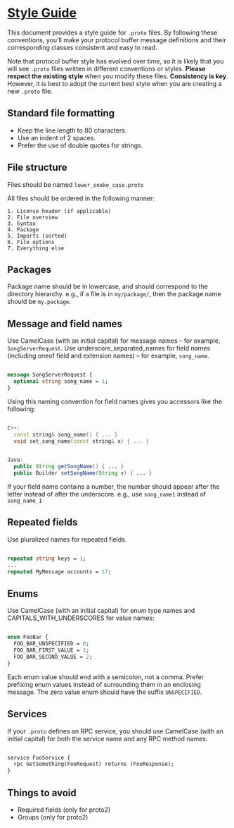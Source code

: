 # [Style Guide](https://developers.google.com/protocol-buffers/docs/style)

This document provides a style guide for `.proto` files. By following these conventions, you'll make your protocol buffer message definitions and their corresponding classes consistent and easy to read.

Note that protocol buffer style has evolved over time, so it is likely that you will see `.proto` files written in different conventions or styles. **Please respect the existing style** when you modify these files. **Consistency is key**. However, it is best to adopt the current best style when you are creating a new `.proto` file.

## Standard file formatting

- Keep the line length to 80 characters.
- Use an indent of 2 spaces.
- Prefer the use of double quotes for strings.

## File structure

Files should be named `lower_snake_case.proto`

All files should be ordered in the following manner:

    1. License header (if applicable)
    2. File overview
    3. Syntax
    4. Package
    5. Imports (sorted)
    6. File options
    7. Everything else

## Packages

Package name should be in lowercase, and should correspond to the directory hierarchy. e.g., if a file is in `my/package/`, then the package name should be `my.package`.

## Message and field names

Use CamelCase (with an initial capital) for message names – for example, `SongServerRequest`. Use underscore_separated_names for field names (including oneof field and extension names) – for example, `song_name`.

```protobuf

message SongServerRequest {
  optional string song_name = 1;
}

```

Using this naming convention for field names gives you accessors like the following:

```cpp

C++:
  const string& song_name() { ... }
  void set_song_name(const string& x) { ... }

```

```java

Java:
  public String getSongName() { ... }
  public Builder setSongName(String v) { ... }

```

If your field name contains a number, the number should appear after the letter instead of after the underscore. e.g., use `song_name1` instead of `song_name_1`

## Repeated fields

Use pluralized names for repeated fields.

```protobuf

repeated string keys = 1;
...
repeated MyMessage accounts = 17;

```

## Enums

Use CamelCase (with an initial capital) for enum type names and CAPITALS_WITH_UNDERSCORES for value names:

```protobuf

enum FooBar {
  FOO_BAR_UNSPECIFIED = 0;
  FOO_BAR_FIRST_VALUE = 1;
  FOO_BAR_SECOND_VALUE = 2;
}

```

Each enum value should end with a semicolon, not a comma. Prefer prefixing enum values instead of surrounding them in an enclosing message. The zero value enum should have the suffix `UNSPECIFIED`.

## Services

If your `.proto` defines an RPC service, you should use CamelCase (with an initial capital) for both the service name and any RPC method names:

```protobuf

service FooService {
  rpc GetSomething(FooRequest) returns (FooResponse);
}

```

## Things to avoid

- Required fields (only for proto2)
- Groups (only for proto2)
